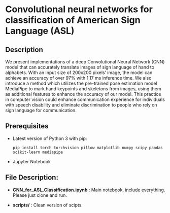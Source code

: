# Convolutional neural networks for classification of American Sign Language (ASL)
## Description
We present implementations of a deep Convolutional Neural Network (CNN) model that can accurately translate images of sign language of hand
to alphabets. With an input size of 200x200 pixels’ image, the model can achieve an accuracy of over 97% with 1.17 ms inference time. We also introduce a method which utilizes the pre-trained pose estimation model MediaPipe to mark hand keypoints and skeletons from images, using them as additional features to enhance the accuracy of our model. This practice in computer vision could enhance communication experience for individuals with speech disability and eliminate discrimination to people who rely on sign language for communication.

## Prerequisites
* Latest version of Python 3 with pip:

  ```
  pip install torch torchvision pillow matplotlib numpy scipy pandas scikit-learn mediapipe
  ```
* Jupyter Notebook

## File Description:

* **CNN_for_ASL_Classification.ipynb** : Main notebook, include everything. Please just clone and run.

* **scripts/** : Clean version of scipts.

  
